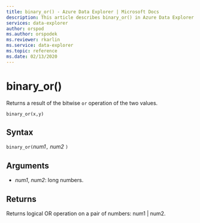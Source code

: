 ```yaml
---
title: binary_or() - Azure Data Explorer | Microsoft Docs
description: This article describes binary_or() in Azure Data Explorer.
services: data-explorer
author: orspod
ms.author: orspodek
ms.reviewer: rkarlin
ms.service: data-explorer
ms.topic: reference
ms.date: 02/13/2020
---
```

# binary_or()

Returns a result of the bitwise `or` operation of the two values. 

```kusto
binary_or(x,y)
```

## Syntax

`binary_or(`*num1*`,` *num2* `)`

## Arguments

* *num1*, *num2*: long numbers.

## Returns

Returns logical OR operation on a pair of numbers: num1 | num2.